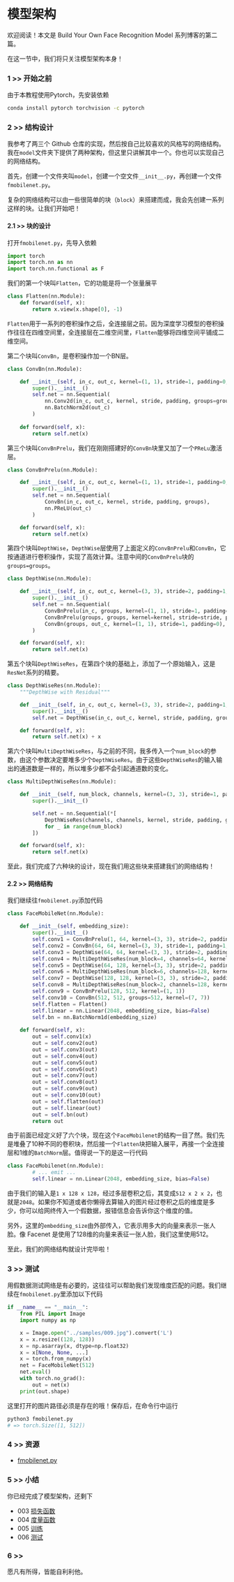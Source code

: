 # 模型架构

欢迎阅读！本文是 Build Your Own Face Recognition Model 系列博客的第二篇。

在这一节中，我们将只关注模型架构本身！

### 1 >> 开始之前

由于本教程使用Pytorch，先安装依赖
```sh
conda install pytorch torchvision -c pytorch
```

### 2 >> 结构设计

我参考了两三个 Github 仓库的实现，然后按自己比较喜欢的风格写的网络结构。我在`model`文件夹下提供了两种架构，但这里只讲解其中一个。你也可以实现自己的网络结构。

首先，创建一个文件夹叫`model`，创建一个空文件`__init__.py`，再创建一个文件`fmobilenet.py`。

复杂的网络结构可以由一些很简单的块（`block`）来搭建而成，我会先创建一系列这样的块。让我们开始吧！

#### 2.1 >> 块的设计

打开`fmobilenet.py`，先导入依赖
```py
import torch
import torch.nn as nn
import torch.nn.functional as F
```

我们的第一个块叫`Flatten`，它的功能是将一个张量展平
```py
class Flatten(nn.Module):
    def forward(self, x):
        return x.view(x.shape[0], -1)
```
`Flatten`用于一系列的卷积操作之后，全连接层之前。因为深度学习模型的卷积操作往往在四维空间里，全连接层在二维空间里，`Flatten`能够将四维空间平铺成二维空间。

第二个块叫`ConvBn`，是卷积操作加一个BN层。
```py
class ConvBn(nn.Module):

    def __init__(self, in_c, out_c, kernel=(1, 1), stride=1, padding=0, groups=1):
        super().__init__()
        self.net = nn.Sequential(
            nn.Conv2d(in_c, out_c, kernel, stride, padding, groups=groups, bias=False),
            nn.BatchNorm2d(out_c)
        )
        
    def forward(self, x):
        return self.net(x)
```

第三个块叫`ConvBnPrelu`，我们在刚刚搭建好的`ConvBn`块里又加了一个`PReLu`激活层。
```py
class ConvBnPrelu(nn.Module):

    def __init__(self, in_c, out_c, kernel=(1, 1), stride=1, padding=0, groups=1):
        super().__init__()
        self.net = nn.Sequential(
            ConvBn(in_c, out_c, kernel, stride, padding, groups),
            nn.PReLU(out_c)
        )

    def forward(self, x):
        return self.net(x)
```

第四个块叫`DepthWise`，`DepthWise`层使用了上面定义的`ConvBnPrelu`和`ConvBn`，它按通道进行卷积操作，实现了高效计算。注意中间的`ConvBnPrelu`块的`groups=groups`。

```py
class DepthWise(nn.Module):

    def __init__(self, in_c, out_c, kernel=(3, 3), stride=2, padding=1, groups=1):
        super().__init__()
        self.net = nn.Sequential(
            ConvBnPrelu(in_c, groups, kernel=(1, 1), stride=1, padding=0),
            ConvBnPrelu(groups, groups, kernel=kernel, stride=stride, padding=padding， groups=groups),
            ConvBn(groups, out_c, kernel=(1, 1), stride=1, padding=0),
        )

    def forward(self, x):
        return self.net(x)
```

第五个块叫`DepthWiseRes`，在第四个块的基础上，添加了一个原始输入，这是`ResNet`系列的精要。
```py
class DepthWiseRes(nn.Module):
    """DepthWise with Residual"""

    def __init__(self, in_c, out_c, kernel=(3, 3), stride=2, padding=1, groups=1):
        super().__init__()
        self.net = DepthWise(in_c, out_c, kernel, stride, padding, groups)

    def forward(self, x):
        return self.net(x) + x
```

第六个块叫`MultiDepthWiseRes`，与之前的不同，我多传入一个`num_block`的参数，由这个参数决定要堆多少个`DepthWiseRes`。由于这些`DepthWiseRes`的输入输出的通道数是一样的，所以堆多少都不会引起通道数的变化。

```py
class MultiDepthWiseRes(nn.Module):

    def __init__(self, num_block, channels, kernel=(3, 3), stride=1, padding=1, groups=1):
        super().__init__()

        self.net = nn.Sequential(*[
            DepthWiseRes(channels, channels, kernel, stride, padding, groups)
            for _ in range(num_block)
        ])

    def forward(self, x):
        return self.net(x)
```

至此，我们完成了六种块的设计，现在我们用这些块来搭建我们的网络结构！

#### 2.2 >> 网络结构
我们继续往`fmobilenet.py`添加代码

```py
class FaceMobileNet(nn.Module):

    def __init__(self, embedding_size):
        super().__init__()
        self.conv1 = ConvBnPrelu(1, 64, kernel=(3, 3), stride=2, padding=1)
        self.conv2 = ConvBn(64, 64, kernel=(3, 3), stride=1, padding=1, groups=64)
        self.conv3 = DepthWise(64, 64, kernel=(3, 3), stride=2, padding=1, groups=128)
        self.conv4 = MultiDepthWiseRes(num_block=4, channels=64, kernel=3, stride=1, padding=1, groups=128)
        self.conv5 = DepthWise(64, 128, kernel=(3, 3), stride=2, padding=1, groups=256)
        self.conv6 = MultiDepthWiseRes(num_block=6, channels=128, kernel=(3, 3), stride=1, padding=1, groups=256)
        self.conv7 = DepthWise(128, 128, kernel=(3, 3), stride=2, padding=1, groups=512)
        self.conv8 = MultiDepthWiseRes(num_block=2, channels=128, kernel=(3, 3), stride=1, padding=1, groups=256)
        self.conv9 = ConvBnPrelu(128, 512, kernel=(1, 1))
        self.conv10 = ConvBn(512, 512, groups=512, kernel=(7, 7))
        self.flatten = Flatten()
        self.linear = nn.Linear(2048, embedding_size, bias=False)
        self.bn = nn.BatchNorm1d(embedding_size)
        
    def forward(self, x):
        out = self.conv1(x)
        out = self.conv2(out)
        out = self.conv3(out)
        out = self.conv4(out)
        out = self.conv5(out)
        out = self.conv6(out)
        out = self.conv7(out)
        out = self.conv8(out)
        out = self.conv9(out)
        out = self.conv10(out)
        out = self.flatten(out)
        out = self.linear(out)
        out = self.bn(out)
        return out
```
由于前面已经定义好了六个块，现在这个`FaceMobilenet`的结构一目了然。我们先是堆叠了10种不同的卷积块，然后接一个`Flatten`块把输入展平，再接一个全连接层和1维的`BatchNorm`层。值得说一下的是这一行代码

```py
class FaceMobilenet(nn.Module):
        # ... emit ...
        self.linear = nn.Linear(2048, embedding_size, bias=False)
```
由于我们的输入是`1 x 128 x 128`，经过多层卷积之后，其变成`512 x 2 x 2`，也就是`2048`。如果你不知道或者你懒得去算输入的图片经过卷积之后的维度是多少，你可以给网终传入一个假数据，报错信息会告诉你这个维度的值。

另外，这里的`embedding_size`由外部传入，它表示用多大的向量来表示一张人脸。像 Facenet 是使用了128维的向量来表征一张人脸，我们这里使用512。

至此，我们的网络结构就设计完毕啦！

### 3 >> 测试

用假数据测试网络是有必要的，这往往可以帮助我们发现维度匹配的问题。我们继续在`fmobilenet.py`里添加以下代码

```py
if __name__ == "__main__":
    from PIL import Image
    import numpy as np

    x = Image.open("../samples/009.jpg").convert('L')
    x = x.resize((128, 128))
    x = np.asarray(x, dtype=np.float32)
    x = x[None, None, ...]
    x = torch.from_numpy(x)
    net = FaceMobileNet(512)
    net.eval()
    with torch.no_grad():
        out = net(x)
    print(out.shape)
```

这里打开的图片路径必须是存在的哦！保存后，在命令行中运行
```sh
python3 fmobilenet.py
# => torch.Size([1, 512])
```

### 4 >> 资源

+ [fmobilenet.py](../model/fmobilenet.py)


### 5 >> 小结

你已经完成了模型架构，还剩下

+ 003 [损失函数](./loss.md)
+ 004 [度量函数](./metric.md)
+ 005 [训练](./train.md)
+ 006 [测试](./test.md)

### 6 >> 

愿凡有所得，皆能自利利他。